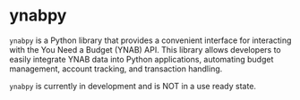 # ynabpy

`ynabpy` is a Python library that provides a convenient interface for interacting with the You Need a Budget (YNAB) API. This library allows developers to easily integrate YNAB data into Python applications, automating budget management, account tracking, and transaction handling.

`ynabpy` is currently in development and is NOT in a use ready state.
